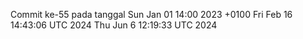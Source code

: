 Commit ke-55 pada tanggal Sun Jan 01 14:00 2023 +0100
Fri Feb 16 14:43:06 UTC 2024
Thu Jun  6 12:19:33 UTC 2024
